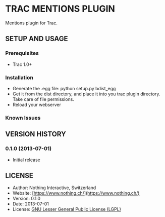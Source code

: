 # TRAC MENTIONS PLUGIN
Mentions plugin for Trac.

## SETUP AND USAGE
### Prerequisites
 * Trac 1.0+

### Installation
 * Generate the .egg file:
 	python setup.py bdist_egg
 * Get it from the dist directory, and place it into you trac plugin directory. Take care of file permissions.
 * Reload your webserver

### Known Issues

## VERSION HISTORY

### 0.1.0 (2013-07-01)
 * Initial release

## LICENSE
 * Author:    		Nothing Interactive, Switzerland
 * Website: 		[https://www.nothing.ch/](https://www.nothing.ch/)
 * Version: 		0.1.0
 * Date: 		    2013-07-01
 * License: 		[GNU Lesser General Public License (LGPL)](http://www.gnu.org/licenses/lgpl.html)